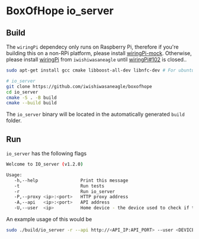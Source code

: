 # BoxOfHope io_server

## Build

The `wiringPi` dependecy only runs on Raspberry Pi, therefore if you're building this on a non-RPi platform, please install [wiringPi-mock](https://github.com/iwishiwasaneagle/wiringPi-mock). Otherwise, please install [wiringPi](https://github.com/iwishiwasaneagle/wiringPi) from `iwishiwasaneagle` until [wiringPi#102](https://github.com/WiringPi/WiringPi/pull/102) is closed.. 

```bash
sudo apt-get install gcc cmake libboost-all-dev libnfc-dev # For ubuntu, use whatever package manager your system needs.

# io_server
git clone https://github.com/iwishiwasaneagle/boxofhope
cd io_server
cmake -S . -B build
cmake --build build
```

The `io_server` binary will be located in the automatically generated `build` folder.

## Run

`io_server` has the following flags 
```bash
Welcome to IO_server (v1.2.0)

Usage:
   -h,--help                Print this message
   -t                       Run tests
   -r                       Run io_server
   -P,--proxy <ip>:<port>   HTTP proxy address
   -A,--api   <ip>:<port>   API address
   -U,--user  <ip>          Home device - the device used to check if the user is home
```

An example usage of this would be 
```bash
sudo ./build/io_server -r --api http://<API_IP:API_PORT> --user <DEVICE_IP> --proxy http://<PROXY_IP>:<PROXY_PORT>
```
